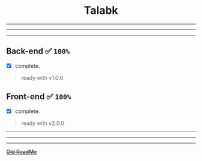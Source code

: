 <strong><h1 align="center" > Talabk </h1> </strong>

---
_________________
---

## Back-end ✅ ``100%``

- [x] complete.  

> ready with v1.0.0 

## Front-end ✅ ``100%``

- [x] complete.

> ready with v2.0.0 

----
----
----
~~[Old ReadMe](https://github.com/VE5ETA/Talabk/blob/main/Old%20README.md)~~
